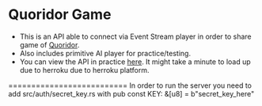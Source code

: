 # Quoridor Game

* This is an API able to connect via Event Stream player in order to share game of [Quoridor](https://en.wikipedia.org/wiki/Quoridor).
* Also includes primitive AI player for practice/testing.
* You can view the API in practice [here](). It might take a minute to load up due to herroku due to herroku platform.


==========================
In order to run the server you need to add src/auth/secret_key.rs with pub const KEY: &[u8] = b"secret_key_here"